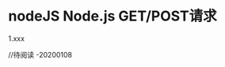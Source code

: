 <!--
 * @Descripttion: 
 * @version: 
 * @Author: wenq
 * @Date: 2020-01-01 19:55:03
 * @LastEditors  : wenq
 * @LastEditTime : 2020-01-08 21:50:27
 -->
# nodeJS Node.js GET/POST请求

1.xxx

//待阅读 -20200108